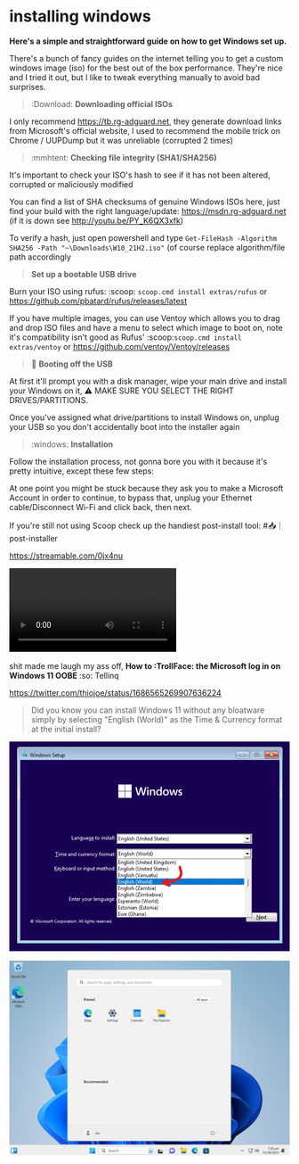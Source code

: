 # installing windows

**Here's a simple and straightforward guide on how to get Windows set up.**

There's a bunch of fancy guides on the internet telling you to get a custom windows image (iso) for the best out of the box performance.
They're nice and I tried it out, but I like to tweak everything manually to avoid bad surprises.

> :Download: **Downloading official ISOs**

I only recommend <https://tb.rg-adguard.net>, they generate download links from Microsoft's official website, I used to recommend the mobile trick on Chrome / UUPDump but it was unreliable (corrupted 2 times)

> :mmhtent: **Checking file integrity (SHA1/SHA256)**

It's important to check your ISO's hash to see if it has not been altered, corrupted or maliciously modified

You can find a list of SHA checksums of genuine Windows ISOs here, just find your build with the right language/update: <https://msdn.rg-adguard.net> (if it is down see <http://youtu.be/PY_K6QX3xfk>)

To verify a hash, just open powershell and type `Get-FileHash -Algorithm SHA256 -Path "~\Downloads\W10_21H2.iso"` (of course replace algorithm/file path accordingly

> **Set up a bootable USB drive**

Burn your ISO using rufus: :scoop: `scoop.cmd install extras/rufus` or <https://github.com/pbatard/rufus/releases/latest>

If you have multiple images, you can use Ventoy which allows you to drag and drop ISO files and have a menu to select which image to boot on, note it's compatibility isn't good as Rufus' 
:scoop:`scoop.cmd install extras/ventoy` or <https://github.com/ventoy/Ventoy/releases>


> 🚀 **Booting off the USB**

At first it'll prompt you with a disk manager, wipe your main drive and install your Windows on it, ⚠️  MAKE SURE YOU SELECT THE RIGHT DRIVES/PARTITIONS.

Once you've assigned what drive/partitions to install Windows on, unplug your USB so you don't accidentally boot into the installer again

> :windows: **Installation**

Follow the installation process, not gonna bore you with it because it's pretty intuitive, except these few steps:


At one point you might be stuck because they ask you to make a Microsoft Account in order to continue, to bypass that, unplug your Ethernet cable/Disconnect Wi-Fi and click back, then next.


If you're still not using Scoop check up the handiest post-install tool: #📥｜post-installer

https://streamable.com/0jx4nu

![](./videos/Streamablevideo0jx4nu.mp4)

shit made me laugh my ass off, **How to :TrollFace:  the Microsoft log in on Windows 11 OOBE**
:so: Tellinq

https://twitter.com/thiojoe/status/1686565269907636224

> Did you know you can install Windows 11 without any bloatware simply by selecting "English (World)" as the Time & Currency format at the initial install?

![](./images/F2fiFNdbkAAP6rU.jpg)

![](./images/F2fiGIPa8AArcFT.jpg)

